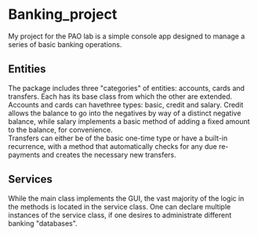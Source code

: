 # Banking_project
My project for the PAO lab is a simple console app designed to manage a series of basic banking operations. 
## Entities
The package includes three "categories" of entities: accounts, cards and transfers. Each has its base class from which the other are extended. <br>
Accounts and cards can havethree types: basic, credit and salary. Credit allows the balance to go into the negatives by way of a distinct negative balance,
while salary implements a basic method of adding a fixed amount to the balance, for convenience. <br>
Transfers can either be of the basic one-time type or have a built-in recurrence, with a method that automatically checks for any due re-payments and creates the 
necessary new transfers.
## Services
While the main class implements the GUI, the vast majority of the logic in the methods is located in the service class. One can declare multiple instances of the service class, if one desires to administrate different banking "databases".
